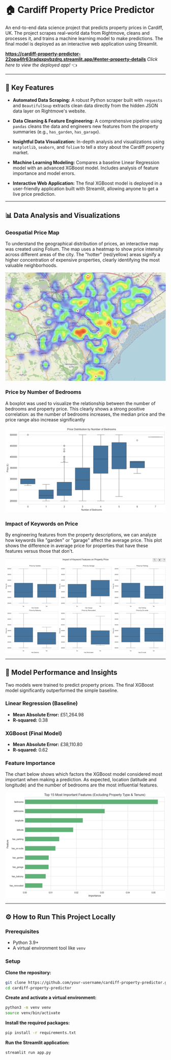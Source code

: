 # 🏠 Cardiff Property Price Predictor

An end-to-end data science project that predicts property prices in Cardiff, UK. The project scrapes real-world data from Rightmove, cleans and processes it, and trains a machine learning model to make predictions. The final model is deployed as an interactive web application using Streamlit.

**https://cardiff-property-predictor-22opa4fr63radqxpvbzdrq.streamlit.app/#enter-property-details** _Click here to view the deployed app!_ 👈

---

## 🚀 Key Features

- **Automated Data Scraping:** A robust Python scraper built with `requests` and `BeautifulSoup` extracts clean data directly from the hidden JSON data layer on Rightmove's website.

- **Data Cleaning & Feature Engineering:** A comprehensive pipeline using `pandas` cleans the data and engineers new features from the property summaries (e.g., `has_garden`, `has_garage`).

- **Insightful Data Visualization:** In-depth analysis and visualizations using `matplotlib`, `seaborn`, and `folium` to tell a story about the Cardiff property market.

- **Machine Learning Modeling:** Compares a baseline Linear Regression model with an advanced XGBoost model. Includes analysis of feature importance and model errors.

- **Interactive Web Application:** The final XGBoost model is deployed in a user-friendly application built with Streamlit, allowing anyone to get a live price prediction.

---

## 📊 Data Analysis and Visualizations

### Geospatial Price Map
To understand the geographical distribution of prices, an interactive map was created using Folium. The map uses a heatmap to show price intensity across different areas of the city. The "hotter" (red/yellow) areas signify a higher concentration of expensive properties, clearly identifying the most valuable neighborhoods.

![Geospatial Price Map](images/map.png)

### Price by Number of Bedrooms
A boxplot was used to visualize the relationship between the number of bedrooms and property price. This clearly shows a strong positive correlation: as the number of bedrooms increases, the median price and the price range also increase significantly

![Price Distribution](images/bedrooms.png)

### Impact of Keywords on Price
By engineering features from the property descriptions, we can analyze how keywords like "garden" or "garage" affect the average price. This plot shows the difference in average price for properties that have these features versus those that don't.

![Price by Property Type](images/keywords.png)

---

## 🤖 Model Performance and Insights

Two models were trained to predict property prices. The final XGBoost model significantly outperformed the simple baseline.

### Linear Regression (Baseline)
- **Mean Absolute Error:** £51,264.98 
- **R-squared:** 0.38

### XGBoost (Final Model)
- **Mean Absolute Error:** £38,110.80
- **R-squared:** 0.62

### Feature Importance
The chart below shows which factors the XGBoost model considered most important when making a prediction. As expected, location (latitude and longitude) and the number of bedrooms are the most influential features.

![Feature Importance](images/important_features.png)

---

## ⚙️ How to Run This Project Locally

### Prerequisites
- Python 3.9+
- A virtual environment tool like `venv`

### Setup

**Clone the repository:**
```bash
git clone https://github.com/your-username/cardiff-property-predictor.git
cd cardiff-property-predictor
```

**Create and activate a virtual environment:**
```bash
python3 -m venv venv
source venv/bin/activate
```

**Install the required packages:**
```bash 
pip install -r requirements.txt
```

**Run the Streamlit application:**
```bash 
streamlit run app.py
```